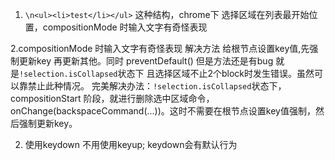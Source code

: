 1.  `\n<ul><li>test</li></ul>`  这种结构，chrome下 选择区域在列表最开始位置，compositionMode 时输入文字有奇怪表现  

2.compositionMode 时输入文字有奇怪表现   解决方法  给根节点设置key值,先强制更新key 再更新其他。同时  preventDefault()  但是方法还是有bug  就是`!selection.isCollapsed`状态下 且选择区域不止2个block时发生错误。虽然可以靠禁止此种情况。
完美解决办法：`!selection.isCollapsed`状态下，compositionStart 阶段，就进行删除选中区域命令，onChange(backspaceCommand(...))。这时不需要在根节点设置key值强制，然后强制更新key。



2.  使用keydown  不用使用keyup;   keydown会有默认行为